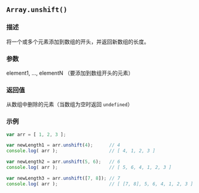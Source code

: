 ## `Array.unshift()`

### 描述

将一个或多个元素添加到数组的开头，并返回新数组的长度。

### 参数

element1, ..., elementN （要添加到数组开头的元素）

### 返回值

从数组中删除的元素（当数组为空时返回 `undefined`）

### 示例

```js
var arr = [ 1, 2, 3 ];

var newLength1 = arr.unshift(4);      // 4 
console.log( arr );                   // [ 4, 1, 2, 3 ]

var newLength2 = arr.unshift(5, 6);   // 6 
console.log( arr );                   // [ 5, 6, 4, 1, 2, 3 ]

var newLength3 = arr.unshift([7, 8]); // 7
console.log( arr );                   // [ [7, 8], 5, 6, 4, 1, 2, 3 ]
```

